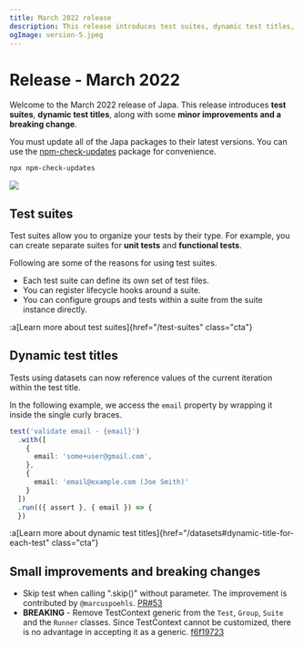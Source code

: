 ```yaml
---
title: March 2022 release
description: This release introduces test suites, dynamic test titles, and a lot more
ogImage: version-5.jpeg
---
```


# Release - March 2022
Welcome to the March 2022 release of Japa. This release introduces **test suites**, **dynamic test titles**, along with some **minor improvements and a breaking change**.

You must update all of the Japa packages to their latest versions. You can use the [npm-check-updates](https://www.npmjs.com/package/npm-check-updates) package for convenience.

```sh
npx npm-check-updates
```

![](npm-check-updates.png)

## Test suites
Test suites allow you to organize your tests by their type. For example, you can create separate suites for **unit tests** and **functional tests**.

Following are some of the reasons for using test suites.

- Each test suite can define its own set of test files.
- You can register lifecycle hooks around a suite.
- You can configure groups and tests within a suite from the suite instance directly.

:a[Learn more about test suites]{href="/test-suites" class="cta"}

## Dynamic test titles
Tests using datasets can now reference values of the current iteration within the test title.

In the following example, we access the `email` property by wrapping it inside the single curly braces.

```ts
test('validate email - {email}')
  .with([
    {
      email: 'some+user@gmail.com',
    },
    {
      email: 'email@example.com (Joe Smith)'
    }
  ])
  .run(({ assert }, { email }) => {
  })
```

:a[Learn more about dynamic test titles]{href="/datasets#dynamic-title-for-each-test" class="cta"}

## Small improvements and breaking changes

- Skip test when calling ".skip()" without parameter. The improvement is contributed by `@marcuspoehls`. [PR#53](https://github.com/japa/core/pull/53)
- **BREAKING** - Remove TestContext generic from the `Test`, `Group`, `Suite` and the `Runner` classes. Since TestContext cannot be customized, there is no advantage in accepting it as a generic. [f6f19723](https://github.com/japa/runner/commit/f6f19723dcc32604d5808f67eabf0fddec3e3ef9)
